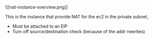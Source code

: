 ![[nat-instance-overview.png]]

This is the instance that provide NAT for the ec2 in the private subnet,
- Must be attached to an EIP
- Turn off source/destination check (because of the addr rewrites)